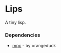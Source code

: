 # Lips 
A tiny lisp. 

### Dependencies 
* [mpc](https://github.com/orangeduck/mpc) - by orangeduck 
